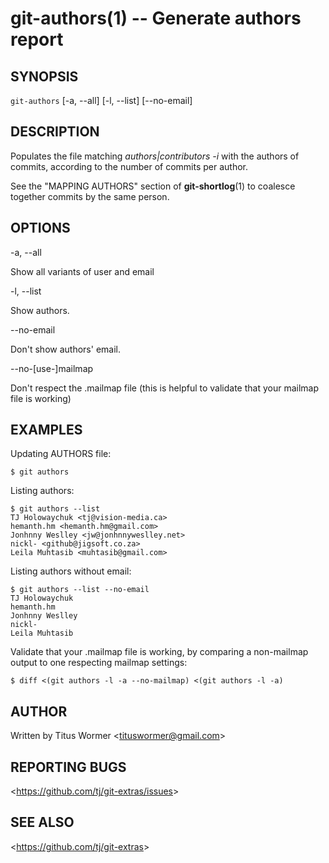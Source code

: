git-authors(1) -- Generate authors report
=================================================

## SYNOPSIS

`git-authors` [-a, --all] [-l, --list] [--no-email]

## DESCRIPTION

  Populates the file matching _authors|contributors -i_ with the authors of commits, according to the number of commits per author.

  See the "MAPPING AUTHORS" section of **git-shortlog**(1) to coalesce together commits by the same person.

## OPTIONS

  -a, --all

  Show all variants of user and email

  -l, --list

  Show authors.

  --no-email

  Don't show authors' email.

  --no-[use-]mailmap

  Don't respect the .mailmap file (this is helpful to validate that your mailmap file is working)

## EXAMPLES

  Updating AUTHORS file:

    $ git authors

  Listing authors:

    $ git authors --list
    TJ Holowaychuk <tj@vision-media.ca>
    hemanth.hm <hemanth.hm@gmail.com>
    Jonhnny Weslley <jw@jonhnnyweslley.net>
    nickl- <github@jigsoft.co.za>
    Leila Muhtasib <muhtasib@gmail.com>

  Listing authors without email:

    $ git authors --list --no-email
    TJ Holowaychuk
    hemanth.hm
    Jonhnny Weslley
    nickl-
    Leila Muhtasib

  Validate that your .mailmap file is working, by comparing a non-mailmap output to one respecting mailmap settings:

    $ diff <(git authors -l -a --no-mailmap) <(git authors -l -a)

## AUTHOR

Written by Titus Wormer &lt;<tituswormer@gmail.com>&gt;

## REPORTING BUGS

&lt;<https://github.com/tj/git-extras/issues>&gt;

## SEE ALSO

&lt;<https://github.com/tj/git-extras>&gt;
